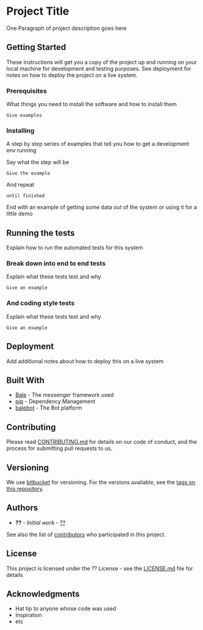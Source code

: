 # Project Title 

One Paragraph of project description goes here

## Getting Started

These instructions will get you a copy of the project up and running on your local machine for development and testing purposes. See deployment for notes on how to deploy the project on a live system.

### Prerequisites

What things you need to install the software and how to install them

```
Give examples
```

### Installing

A step by step series of examples that tell you how to get a development env running

Say what the step will be

```
Give the example
```

And repeat

```
until finished
```

End with an example of getting some data out of the system or using it for a little demo

## Running the tests

Explain how to run the automated tests for this system

### Break down into end to end tests

Explain what these tests test and why

```
Give an example
```

### And coding style tests

Explain what these tests test and why

```
Give an example
```

## Deployment

Add additional notes about how to deploy this on a live system

## Built With

* [Bale](http://bale.ai/) - The messenger framework used
* [pip](https://pypi.org/project/pip/) - Dependency Management
* [balebot](https://github.com/balemessenger/bale-bot-python) - The Bot platform

## Contributing

Please read [CONTRIBUTING.md](https://gist.github.com/PurpleBooth/b24679402957c63ec426) for details on our code of conduct, and the process for submitting pull requests to us.

## Versioning

We use [bitbucket](http://bitbucket.voroodi.ir:8080/) for versioning. For the versions available, see the [tags on this repository](https://github.com/your/project/tags). 

## Authors

* **??** - *Initial work* - [??](https://github.com/??)

See also the list of [contributors](https://github.com/your/project/contributors) who participated in this project.

## License

This project is licensed under the ?? License - see the [LICENSE.md](LICENSE.md) file for details

## Acknowledgments

* Hat tip to anyone whose code was used
* Inspiration
* etc